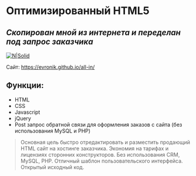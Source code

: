 # Оптимизированный HTML5
## _Скопирован мной из интернета и переделан под запрос заказчика_  

[![N|Solid](https://evronik.github.io/all-in/all-in.jpg)](https://evronik.github.io/all-in/)

Сайт: https://evronik.github.io/all-in/

## Функции:

- HTML
- CSS
- Javascript
- jQuery
- Post запрос обратной связи для оформления заказов с сайта (без использования MySQL и PHP)

> Основная цель быстро отредактировать и разместить продающий HTML сайт на хостинге заказчика.
> Экономия на тарифах и лицензиях сторонних конструкторов.
> Без использования CRM, MySQL, PHP.
> Отличный шаблон пользовательского интерфейса.
> Открытый исходный код.
